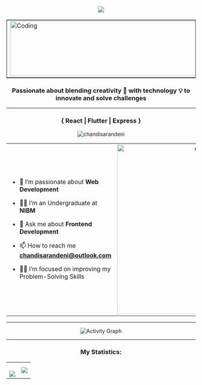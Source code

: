 <h1 align="center">
    <img src="https://readme-typing-svg.herokuapp.com/?font=Righteous&size=30&center=true&vCenter=true&width=500&height=70&duration=4000&lines=Loading...;+Hello+there+👋;+Welcome+to+My+GitHub+Profile+🦑;+I'm+Chandisa+Randeni+🤖;" />
</h1>
<table align="center" border="none" width="50%">
  <td>
    <img align="center" alt="Coding" src="https://github.com/user-attachments/assets/f7fcd47c-0e01-44b7-8f72-46d490bc7579" width="800" height="145">
    <!--width="875" height="145"-->
  </td>
</table>
<h3 align="center">Passionate about blending creativity 🎨 with technology 💡 to innovate and solve challenges</h3>
<hr>
<h3 align="center">{ React | Flutter | Express }</h3>
<p align="center"><img src="https://komarev.com/ghpvc/?username=chandisarandeni&label=Profile%20views&color=0e75b6&style=flat" alt="chandisarandeni" /></p>

<table align="center">
<tr border="none">
<td width="50%" align="left">

- 🌱 I’m passionate about **Web Development**

- 🧑‍🎓 I’m an Undergraduate at **NIBM**

- 💬 Ask me about **Frontend Development**

- 📫 How to reach me **chandisarandeni@outlook.com**

- 🧑‍💻 I’m focused on improving my Problem-Solving Skills



</td>
<td width="50%" align="center">
  <img align="center" alt="Coding" width="450" src="https://github.com/user-attachments/assets/1080dfff-3922-44d0-ac8a-525691fbc93d">
</td>
</tr>
</table>

---

<p align="center">
  <img src="https://github-readme-activity-graph.vercel.app/graph?username=chandisarandeni&bg_color=0d1117&color=ffffff&line=ffa500&point=00ff00&hide_border=true" alt="Activity Graph">
</p>

---

<h3 align="center">My Statistics:</h3>
<p align="center">
<table align="center">
<tr border="none">
<td width="50%" align="center">
  <img title="🔥 Get streak stats for your profile at git.io/streak-stats" alt="" src="https://github-readme-streak-stats.herokuapp.com/?user=chandisarandeni&theme=dark&hide_border=false" /> 
  <br></br>
  <!--Chandisa Randeni streak-->
  <!--Changed-->
  <img align="center" src="https://github-readme-stats.vercel.app/api?username=chandisarandeni&theme=dark&show_icons=true&count_private=true&title_color=ff8c00&icon_color=ff8c00&text_color=ffffff&bg_color=0d1117" />

  
</td>
<td width="50%" align="center">
  <img align="center" src="https://github-readme-stats.anuraghazra1.vercel.app/api/top-langs/?username=chandisarandeni&theme=dark&hide_border=false&no-bg=true&no-frame=true&langs_count=7"/>
</td>
</tr>
</table>







